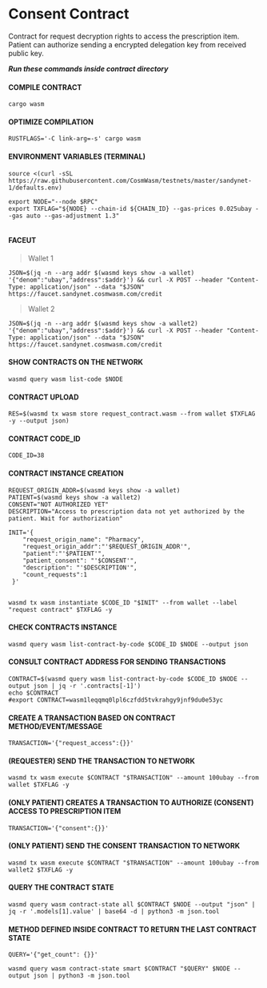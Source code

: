 # Consent Contract
Contract for request decryption rights to access the prescription item. Patient can authorize sending a encrypted delegation key from received public key.

***Run these commands inside contract directory***

#### COMPILE CONTRACT
```console
cargo wasm
```
#### OPTIMIZE COMPILATION
```console
RUSTFLAGS='-C link-arg=-s' cargo wasm
```

#### ENVIRONMENT VARIABLES (TERMINAL)
```console
source <(curl -sSL https://raw.githubusercontent.com/CosmWasm/testnets/master/sandynet-1/defaults.env)

export NODE="--node $RPC"
export TXFLAG="${NODE} --chain-id ${CHAIN_ID} --gas-prices 0.025ubay --gas auto --gas-adjustment 1.3"


```


#### FACEUT
> Wallet 1
```console
JSON=$(jq -n --arg addr $(wasmd keys show -a wallet) '{"denom":"ubay","address":$addr}') && curl -X POST --header "Content-Type: application/json" --data "$JSON" https://faucet.sandynet.cosmwasm.com/credit
```
> Wallet 2
```console
JSON=$(jq -n --arg addr $(wasmd keys show -a wallet2) '{"denom":"ubay","address":$addr}') && curl -X POST --header "Content-Type: application/json" --data "$JSON" https://faucet.sandynet.cosmwasm.com/credit

```



#### SHOW CONTRACTS ON THE NETWORK
```console
wasmd query wasm list-code $NODE
```



#### CONTRACT UPLOAD
```console
RES=$(wasmd tx wasm store request_contract.wasm --from wallet $TXFLAG -y --output json)
```


#### CONTRACT CODE_ID
```console
CODE_ID=38
```

#### CONTRACT INSTANCE CREATION
```console
REQUEST_ORIGIN_ADDR=$(wasmd keys show -a wallet)
PATIENT=$(wasmd keys show -a wallet2)
CONSENT="NOT AUTHORIZED YET"
DESCRIPTION="Access to prescription data not yet authorized by the patient. Wait for authorization"

INIT='{
    "request_origin_name": "Pharmacy",
    "request_origin_addr":"'$REQUEST_ORIGIN_ADDR'",
    "patient":"'$PATIENT'",
    "patient_consent": "'$CONSENT'",
    "description": "'$DESCRIPTION'",
    "count_requests":1
 }'


wasmd tx wasm instantiate $CODE_ID "$INIT" --from wallet --label "request contract" $TXFLAG -y
```

#### CHECK CONTRACTS INSTANCE
```console
wasmd query wasm list-contract-by-code $CODE_ID $NODE --output json
```

#### CONSULT CONTRACT ADDRESS FOR SENDING TRANSACTIONS
```console
CONTRACT=$(wasmd query wasm list-contract-by-code $CODE_ID $NODE --output json | jq -r '.contracts[-1]')
echo $CONTRACT
#export CONTRACT=wasm1leqqmq0lpl6czfdd5tvkrahgy9jnf9du0e53yc
```

#### CREATE A TRANSACTION BASED ON CONTRACT METHOD/EVENT/MESSAGE
```console
TRANSACTION='{"request_access":{}}'
```

#### (REQUESTER) SEND THE TRANSACTION TO NETWORK
```console
wasmd tx wasm execute $CONTRACT "$TRANSACTION" --amount 100ubay --from wallet $TXFLAG -y
```

#### (ONLY PATIENT) CREATES A TRANSACTION TO AUTHORIZE (CONSENT) ACCESS TO PRESCRIPTION ITEM
```console
TRANSACTION='{"consent":{}}'
```
#### (ONLY PATIENT) SEND THE CONSENT TRANSACTION TO NETWORK
```console
wasmd tx wasm execute $CONTRACT "$TRANSACTION" --amount 100ubay --from wallet2 $TXFLAG -y
```




#### QUERY THE CONTRACT STATE
```console
wasmd query wasm contract-state all $CONTRACT $NODE --output "json" | jq -r '.models[1].value' | base64 -d | python3 -m json.tool
```



#### METHOD DEFINED INSIDE CONTRACT TO RETURN THE LAST CONTRACT STATE
```console
QUERY='{"get_count": {}}'

wasmd query wasm contract-state smart $CONTRACT "$QUERY" $NODE --output json | python3 -m json.tool
```

